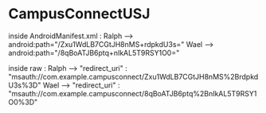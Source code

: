 ﻿# CampusConnectUSJ
 inside AndroidManifest.xml :
 Ralph -->  android:path="/Zxu1WdLB7CGtJH8nMS+rdpkdU3s="
 Wael -->  android:path="/8qBoATJB6ptq+nIkAL5T9RSY1O0="

 inside raw :
 Ralph --> "redirect_uri" : "msauth://com.example.campusconnect/Zxu1WdLB7CGtJH8nMS%2BrdpkdU3s%3D"
 Wael --> "redirect_uri" : "msauth://com.example.campusconnect/8qBoATJB6ptq%2BnIkAL5T9RSY1O0%3D"

